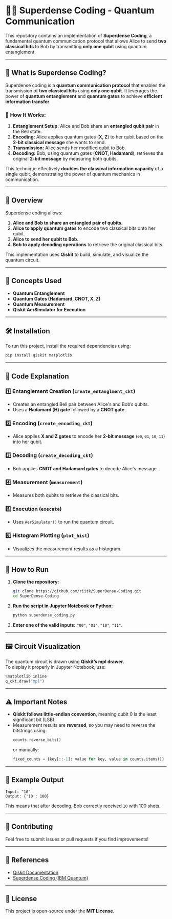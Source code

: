 # 🧑‍🚀 Superdense Coding - Quantum Communication

This repository contains an implementation of **Superdense Coding**, a fundamental quantum communication protocol that allows Alice to send **two classical bits** to Bob by transmitting **only one qubit** using quantum entanglement.

---
## 📖 What is Superdense Coding?

Superdense coding is a **quantum communication protocol** that enables the transmission of **two classical bits** using **only one qubit**. It leverages the power of **quantum entanglement** and **quantum gates** to achieve **efficient information transfer**.

### 🔹 **How It Works:**
1. **Entanglement Setup:** Alice and Bob share an **entangled qubit pair** in the Bell state.
2. **Encoding:** Alice applies quantum gates (**X, Z**) to her qubit based on the **2-bit classical message** she wants to send.
3. **Transmission:** Alice sends her modified qubit to Bob.
4. **Decoding:** Bob, using quantum gates (**CNOT, Hadamard**), retrieves the original **2-bit message** by measuring both qubits.

This technique effectively **doubles the classical information capacity** of a single qubit, demonstrating the power of quantum mechanics in communication.

---

## 🚀 Overview

Superdense coding allows:

1. **Alice and Bob to share an entangled pair of qubits.**  
2. **Alice to apply quantum gates** to encode two classical bits onto her qubit.  
3. **Alice to send her qubit to Bob.**  
4. **Bob to apply decoding operations** to retrieve the original classical bits.  

This implementation uses **Qiskit** to build, simulate, and visualize the quantum circuit.

---

## 📌 Concepts Used

- **Quantum Entanglement**  
- **Quantum Gates (Hadamard, CNOT, X, Z)**  
- **Quantum Measurement**  
- **Qiskit AerSimulator for Execution**  

---

## 🛠 Installation

To run this project, install the required dependencies using:

```sh
pip install qiskit matplotlib
```

---

## 📜 Code Explanation

### 1️⃣ **Entanglement Creation (`create_entanglment_ckt`)**
- Creates an entangled Bell pair between Alice's and Bob’s qubits.
- Uses a **Hadamard (H) gate** followed by a **CNOT gate**.

### 2️⃣ **Encoding (`create_encoding_ckt`)**
- Alice applies **X and Z gates** to encode her **2-bit message** (`00`, `01`, `10`, `11`) into her qubit.

### 3️⃣ **Decoding (`create_decoding_ckt`)**
- Bob applies **CNOT and Hadamard gates** to decode Alice's message.

### 4️⃣ **Measurement (`measurement`)**
- Measures both qubits to retrieve the classical bits.

### 5️⃣ **Execution (`execute`)**
- Uses `AerSimulator()` to run the quantum circuit.

### 6️⃣ **Histogram Plotting (`plot_hist`)**
- Visualizes the measurement results as a histogram.

---

## 🔬 How to Run

1. **Clone the repository:**
   ```sh
   git clone https://github.com/riitk/SuperDense-Coding.git
   cd SuperDense-Coding
   ```
2. **Run the script in Jupyter Notebook or Python:**
   ```sh
   python superdense_coding.py
   ```
3. **Enter one of the valid inputs:** `"00"`, `"01"`, `"10"`, `"11"`.

---

## 🖼 Circuit Visualization

The quantum circuit is drawn using **Qiskit’s mpl drawer**.  
To display it properly in Jupyter Notebook, use:

```python
%matplotlib inline
q_ckt.draw("mpl")
```

---

## ⚠ Important Notes

- **Qiskit follows little-endian convention**, meaning qubit 0 is the least significant bit (LSB).
- Measurement results are **reversed**, so you may need to reverse the bitstrings using:
  ```python
  counts.reverse_bits()
  ```
  or manually:
  ```python
  fixed_counts = {key[::-1]: value for key, value in counts.items()}
  ```

---

## 📜 Example Output

```
Input: "10"
Output: {'10': 100}
```
This means that after decoding, Bob correctly received `10` with 100 shots.

---

## 🤝 Contributing

Feel free to submit issues or pull requests if you find improvements!

---

## 📜 References

- [Qiskit Documentation](https://qiskit.org/documentation/)
- [Superdense Coding (IBM Quantum)](https://quantum-computing.ibm.com/)

---

## 📜 License

This project is open-source under the **MIT License**.
